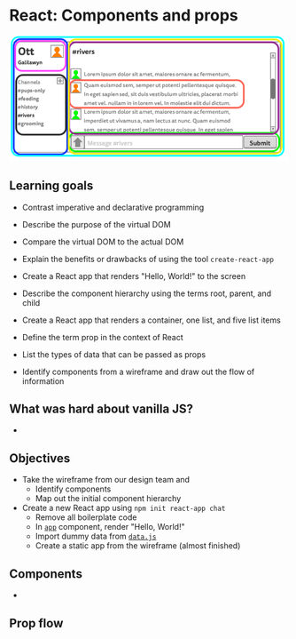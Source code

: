 # React: Components and props

![Ott wireframe](wireframe-mock.png)

## Learning goals

* Contrast imperative and declarative programming
* Describe the purpose of the virtual DOM
* Compare the virtual DOM to the actual DOM
* Explain the benefits or drawbacks of using the tool `create-react-app`
* Create a React app that renders "Hello, World!" to the screen
* Describe the component hierarchy using the terms root, parent, and child

* Create a React app that renders a container, one list, and five list items
* Define the term prop in the context of React
* List the types of data that can be passed as props
* Identify components from a wireframe and draw out the flow of information
















## What was hard about vanilla JS?
*
























## Objectives

- Take the wireframe from our design team and
  - Identify components
  - Map out the initial component hierarchy
- Create a new React app using `npm init react-app chat`
  - Remove all boilerplate code
  - In [`app`](./chat/src/App.js) component, render "Hello, World!"
  - Import dummy data from [`data.js`](./chat/src/data.js)
  - Create a static app from the wireframe (almost finished)


## Components
-






## Prop flow
